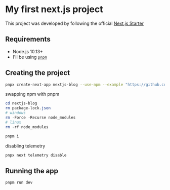 # My first next.js project

This project was developed by following the official [Next.js Starter](https://nextjs.org/learn)

## Requirements

- Node.js 10.13+
- I'll be using [`pnpm`](https://pnpm.io/)

## Creating the project

```bash
pnpx create-next-app nextjs-blog --use-npm --example "https://github.com/vercel/next-learn/tree/master/basics/learn-starter"
```

swapping npm with pnpm
```ps1
cd nextjs-blog
rm package-lock.json
# windows
rm -Force -Recurse node_modules
# linux
rm -rf node_modules

pnpm i
```

disabling telemetry
```bash
pnpx next telemetry disable
```

## Running the app

```bash
pnpm run dev
```


